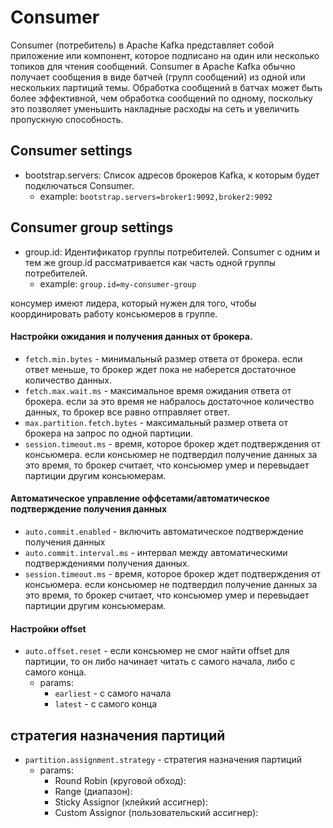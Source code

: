 # Consumer
Consumer (потребитель) в Apache Kafka представляет собой приложение или компонент, 
которое подписано на один или несколько топиков для чтения сообщений.
Consumer в Apache Kafka обычно получает сообщения в виде батчей (групп сообщений) 
из одной или нескольких партиций темы. 
Обработка сообщений в батчах может быть более эффективной,
чем обработка сообщений по одному, поскольку это позволяет уменьшить накладные расходы на сеть 
и увеличить пропускную способность.


## Consumer settings

* bootstrap.servers: Список адресов брокеров Kafka, к которым будет подключаться Consumer.
  * example: ```bootstrap.servers=broker1:9092,broker2:9092```


## Consumer group settings
* group.id: Идентификатор группы потребителей. Consumer с одним и тем же group.id рассматривается как часть одной группы потребителей.
  * example: ```group.id=my-consumer-group```

консумер имеют лидера, который нужен для того, чтобы координировать работу консьюмеров в группе.

#### Настройки ожидания и получения данных от брокера.
* ```fetch.min.bytes``` - минимальный размер ответа от брокера. если ответ меньше, то брокер ждет пока не наберется достаточное количество данных.
* ```fetch.max.wait.ms``` - максимальное время ожидания ответа от брокера. если за это время не набралось достаточное количество данных, то брокер все равно отправляет ответ.
* ```max.partition.fetch.bytes``` - максимальный размер ответа от брокера на запрос по одной партиции.
* ```session.timeout.ms``` - время, которое брокер ждет подтверждения от консьюмера. если консьюмер не подтвердил получение данных за это время, то брокер считает, что консьюмер умер и перевыдает партиции другим консьюмерам.

#### Автоматическое управление оффсетами/автоматическое подтверждение получения данных
* ```auto.commit.enabled``` - включить автоматическое подтверждение получения данных
* ```auto.commit.interval.ms``` - интервал между автоматическими подтверждениями получения данных.
* ```session.timeout.ms``` - время, которое брокер ждет подтверждения от консьюмера. если консьюмер не подтвердил получение данных за это время, то брокер считает, что консьюмер умер и перевыдает партиции другим консьюмерам.

#### Настройки offset
* ```auto.offset.reset``` - если консьюмер не смог найти offset для партиции, то он либо начинает читать с самого начала, либо с самого конца.
  * params:
    * ```earliest``` - с самого начала
    * ```latest``` - с самого конца

    
## стратегия назначения партиций
* ```partition.assignment.strategy``` - стратегия назначения партиций
  * params:
    * Round Robin (круговой обход):
    * Range (диапазон):
    * Sticky Assignor (клейкий ассигнер):
    * Custom Assignor (пользовательский ассигнер):
